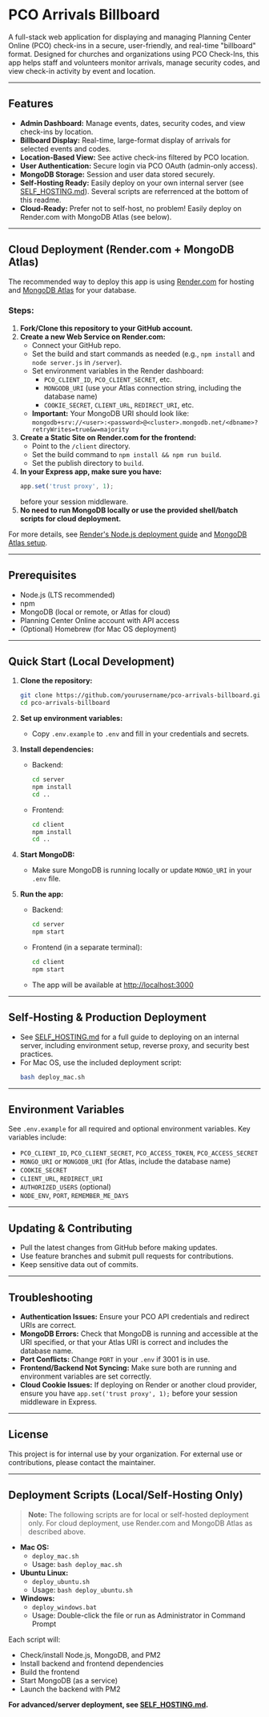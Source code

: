 # PCO Arrivals Billboard

A full-stack web application for displaying and managing Planning Center Online (PCO) check-ins in a secure, user-friendly, and real-time "billboard" format. Designed for churches and organizations using PCO Check-Ins, this app helps staff and volunteers monitor arrivals, manage security codes, and view check-in activity by event and location.

---

## Features
- **Admin Dashboard:** Manage events, dates, security codes, and view check-ins by location.
- **Billboard Display:** Real-time, large-format display of arrivals for selected events and codes.
- **Location-Based View:** See active check-ins filtered by PCO location.
- **User Authentication:** Secure login via PCO OAuth (admin-only access).
- **MongoDB Storage:** Session and user data stored securely.
- **Self-Hosting Ready:** Easily deploy on your own internal server (see [SELF_HOSTING.md](SELF_HOSTING.md)). Several scripts are referrenced at the bottom of this readme.
- **Cloud-Ready:** Prefer not to self-host, no problem! Easily deploy on Render.com with MongoDB Atlas (see below).

---

## Cloud Deployment (Render.com + MongoDB Atlas)

The recommended way to deploy this app is using [Render.com](https://render.com/) for hosting and [MongoDB Atlas](https://www.mongodb.com/atlas) for your database.

### Steps:

1. **Fork/Clone this repository to your GitHub account.**
2. **Create a new Web Service on Render.com:**
   - Connect your GitHub repo.
   - Set the build and start commands as needed (e.g., `npm install` and `node server.js` in `/server`).
   - Set environment variables in the Render dashboard:
     - `PCO_CLIENT_ID`, `PCO_CLIENT_SECRET`, etc.
     - `MONGODB_URI` (use your Atlas connection string, including the database name)
     - `COOKIE_SECRET`, `CLIENT_URL`, `REDIRECT_URI`, etc.
   - **Important:** Your MongoDB URI should look like:  
     `mongodb+srv://<user>:<password>@<cluster>.mongodb.net/<dbname>?retryWrites=true&w=majority`
3. **Create a Static Site on Render.com for the frontend:**
   - Point to the `/client` directory.
   - Set the build command to `npm install && npm run build`.
   - Set the publish directory to `build`.
4. **In your Express app, make sure you have:**  
   ```js
   app.set('trust proxy', 1);
   ```
   before your session middleware.
5. **No need to run MongoDB locally or use the provided shell/batch scripts for cloud deployment.**

For more details, see [Render's Node.js deployment guide](https://render.com/docs/deploy-node-express-app) and [MongoDB Atlas setup](https://www.mongodb.com/docs/atlas/).

---

## Prerequisites
- Node.js (LTS recommended)
- npm
- MongoDB (local or remote, or Atlas for cloud)
- Planning Center Online account with API access
- (Optional) Homebrew (for Mac OS deployment)

---

## Quick Start (Local Development)

1. **Clone the repository:**
   ```bash
   git clone https://github.com/yourusername/pco-arrivals-billboard.git
   cd pco-arrivals-billboard
   ```

2. **Set up environment variables:**
   - Copy `.env.example` to `.env` and fill in your credentials and secrets.

3. **Install dependencies:**
   - Backend:
     ```bash
     cd server
     npm install
     cd ..
     ```
   - Frontend:
     ```bash
     cd client
     npm install
     cd ..
     ```

4. **Start MongoDB:**
   - Make sure MongoDB is running locally or update `MONGO_URI` in your `.env` file.

5. **Run the app:**
   - Backend:
     ```bash
     cd server
     npm start
     ```
   - Frontend (in a separate terminal):
     ```bash
     cd client
     npm start
     ```
   - The app will be available at [http://localhost:3000](http://localhost:3000)

---

## Self-Hosting & Production Deployment

- See [SELF_HOSTING.md](SELF_HOSTING.md) for a full guide to deploying on an internal server, including environment setup, reverse proxy, and security best practices.
- For Mac OS, use the included deployment script:
  ```bash
  bash deploy_mac.sh
  ```

---

## Environment Variables

See `.env.example` for all required and optional environment variables. Key variables include:
- `PCO_CLIENT_ID`, `PCO_CLIENT_SECRET`, `PCO_ACCESS_TOKEN`, `PCO_ACCESS_SECRET`
- `MONGO_URI` or `MONGODB_URI` (for Atlas, include the database name)
- `COOKIE_SECRET`
- `CLIENT_URL`, `REDIRECT_URI`
- `AUTHORIZED_USERS` (optional)
- `NODE_ENV`, `PORT`, `REMEMBER_ME_DAYS`

---

## Updating & Contributing
- Pull the latest changes from GitHub before making updates.
- Use feature branches and submit pull requests for contributions.
- Keep sensitive data out of commits.

---

## Troubleshooting
- **Authentication Issues:** Ensure your PCO API credentials and redirect URIs are correct.
- **MongoDB Errors:** Check that MongoDB is running and accessible at the URI specified, or that your Atlas URI is correct and includes the database name.
- **Port Conflicts:** Change `PORT` in your `.env` if 3001 is in use.
- **Frontend/Backend Not Syncing:** Make sure both are running and environment variables are set correctly.
- **Cloud Cookie Issues:** If deploying on Render or another cloud provider, ensure you have `app.set('trust proxy', 1);` before your session middleware in Express.

---

## License
This project is for internal use by your organization. For external use or contributions, please contact the maintainer.

---

## Deployment Scripts (Local/Self-Hosting Only)

> **Note:** The following scripts are for local or self-hosted deployment only. For cloud deployment, use Render.com and MongoDB Atlas as described above.

- **Mac OS:**
  - `deploy_mac.sh`
  - Usage: `bash deploy_mac.sh`
- **Ubuntu Linux:**
  - `deploy_ubuntu.sh`
  - Usage: `bash deploy_ubuntu.sh`
- **Windows:**
  - `deploy_windows.bat`
  - Usage: Double-click the file or run as Administrator in Command Prompt

Each script will:
- Check/install Node.js, MongoDB, and PM2
- Install backend and frontend dependencies
- Build the frontend
- Start MongoDB (as a service)
- Launch the backend with PM2

**For advanced/server deployment, see [SELF_HOSTING.md](SELF_HOSTING.md).**
